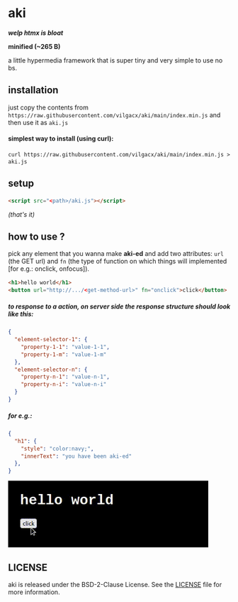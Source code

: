 # aki
***welp htmx is bloat***<br>

**minified (~265 B)**<br>

a little hypermedia framework that is super tiny and very simple to use no bs.

## installation
just copy the contents from `https://raw.githubusercontent.com/vilgacx/aki/main/index.min.js` and then use it as `aki.js`

#### simplest way to install (using curl):
```
curl https://raw.githubusercontent.com/vilgacx/aki/main/index.min.js > aki.js
```

## setup
```html
<script src="<path>/aki.js"></script>
```
*(that's it)*

## how to use ?
pick any element that you wanna make **aki-ed** and add two attributes: `url` (the GET url) and `fn` (the type of function on which things will implemented [for e.g.: onclick, onfocus]).

```html
<h1>hello world</h1>
<button url="http://.../<get-method-url>" fn="onclick">click</button>
```

##### to response to a action, on server side the response structure should look like this:
```json
{
  "element-selector-1": {
    "property-1-1": "value-1-1",
    "property-1-m": "value-1-m"
  },
  "element-selector-n": {
    "property-n-1": "value-n-1",
    "property-n-i": "value-n-i"
  }
}
```

##### for e.g.:

```json
{
  "h1": {
    "style": "color:navy;",
    "innerText": "you have been aki-ed"
  },
}
```
![akitest.gif](./static/akitest.gif)

## LICENSE
aki is released under the BSD-2-Clause License. See the [LICENSE](LICENSE) file for more information.
